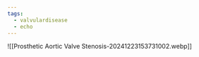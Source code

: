 ```yaml
---
tags:
  - valvulardisease
  - echo
---
```


![[Prosthetic Aortic Valve Stenosis-20241223153731002.webp]]